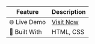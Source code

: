 | Feature        | Description            |
| -------------- | ---------------------- |
| 🌐 Live Demo   | [Visit Now](https://kamrulhasan7.github.io/Panda-Commerce/)         |
| 🚀 Built With  | HTML, CSS  |
